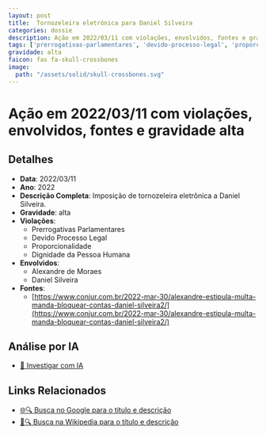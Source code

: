 ```yaml
---
layout: post
title:  Tornozeleira eletrônica para Daniel Silveira
categories: dossie
description: Ação em 2022/03/11 com violações, envolvidos, fontes e gravidade alta
tags: ['prerrogativas-parlamentares', 'devido-processo-legal', 'proporcionalidade', 'dignidade-da-pessoa-humana', 'alexandre-de-moraes', 'daniel-silveira', 'gravidade-alta']
gravidade: alta
faicon: fas fa-skull-crossbones
image:
  path: "/assets/solid/skull-crossbones.svg"
---
```


# Ação em 2022/03/11 com violações, envolvidos, fontes e gravidade alta

## Detalhes
- **Data**: 2022/03/11
- **Ano**: 2022
- **Descrição Completa**: Imposição de tornozeleira eletrônica a Daniel Silveira.
- **Gravidade**: alta <i class="fas fas fa-skull-crossbones fa-2x"></i>
- **Violações**:
  - Prerrogativas Parlamentares
  - Devido Processo Legal
  - Proporcionalidade
  - Dignidade da Pessoa Humana
- **Envolvidos**:
  - Alexandre de Moraes
  - Daniel Silveira
- **Fontes**:
  - [https://www.conjur.com.br/2022-mar-30/alexandre-estipula-multa-manda-bloquear-contas-daniel-silveira2/](https://www.conjur.com.br/2022-mar-30/alexandre-estipula-multa-manda-bloquear-contas-daniel-silveira2/)

## Análise por IA
- [🤖 Investigar com IA](https://www.perplexity.ai/search?q=%22Alexandre%20de%20Moraes%22%20Tornozeleira%20eletr%C3%B4nica%20para%20Daniel%20Silveira%20Imposi%C3%A7%C3%A3o%20de%20tornozeleira%20eletr%C3%B4nica%20a%20Daniel%20Silveira.%20Prerrogativas%20Parlamentares%20Devido%20Processo%20Legal%20Proporcionalidade%20Dignidade%20da%20Pessoa%20Humana%202022%20gravidade%20alta)

## Links Relacionados
- [🌐🔍 Busca no Google para o título e descrição](https://www.google.com/search?q=%22Alexandre%20de%20Moraes%22%20Tornozeleira%20eletr%C3%B4nica%20para%20Daniel%20Silveira%20Imposi%C3%A7%C3%A3o%20de%20tornozeleira%20eletr%C3%B4nica%20a%20Daniel%20Silveira.%20Prerrogativas%20Parlamentares%20Devido%20Processo%20Legal%20Proporcionalidade%20Dignidade%20da%20Pessoa%20Humana%202022%20gravidade%20alta)
- [📖🔍 Busca na Wikipedia para o título e descrição](https://pt.wikipedia.org/w/index.php?search=%22Alexandre%20de%20Moraes%22%20Tornozeleira%20eletr%C3%B4nica%20para%20Daniel%20Silveira%20Imposi%C3%A7%C3%A3o%20de%20tornozeleira%20eletr%C3%B4nica%20a%20Daniel%20Silveira.%20Prerrogativas%20Parlamentares%20Devido%20Processo%20Legal%20Proporcionalidade%20Dignidade%20da%20Pessoa%20Humana%202022%20gravidade%20alta)


